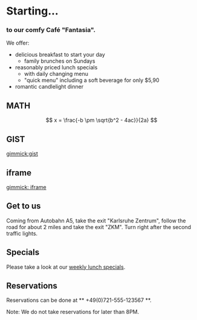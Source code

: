 Starting...
==========

### to our comfy Café "Fantasia".

We offer:

* delicious breakfast to start your day
	* family brunches on Sundays
* reasonably priced lunch specials
	* with daily changing menu
	* "quick menu" including a soft beverage for only $5,90
* romantic candlelight dinner

MATH
------

$$ x = \frac{-b \pm \sqrt{b^2 - 4ac}}{2a} $$

GIST
--------

[gimmick:gist](5641564)

iframe
-------------

[gimmick: iframe](http://www.example.com)

Get to us
-------

Coming from Autobahn A5, take the exit "Karlsruhe Zentrum", follow the road for about 2 miles and take the exit "ZKM". Turn right after the second traffic lights.

Specials
--------

Please take a look at our [weekly lunch specials](specials.md).

Reservations
--------------

Reservations can be done at ** +49(0)721-555-123567 **.

Note: We do not take reservations for later than 8PM.
